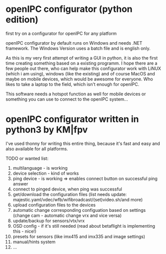 # openIPC configurator (python edition)
first try on a configurator for openIPC for any platform

openIPC configurator by default runs on Windows and needs .NET framework. The Windows Version uses a batch file and is english only.

As this is my very first attempt of writing a GUI in python, it is also the first time creating something based on a existing programm.
I hope there are a few people out there, who can help make this configurator work with LiNUX (which i am using), windows (like the existing) and of course MacOS and maybe on mobile devices, which would be awesome for everyone. Who likes to take a laptop to the field, which isn't enough for openIPC.

This software needs a hotspot function as well for mobile devices or something you can use to connect to the openIPC system...

# openIPC configurator written in python3 by KM|fpv

I've used thonny for writing this entire thing, because it's fast and easy and also available for all platforms.

TODO or wanted list:
01) multilanguage - is working
02) device selection - kind of works
03) ping device - is working => enables connect button on successful ping answer
04) connect to pinged device, when ping was successful
05) get/download the configuration files (list needs update: majestic.yaml/vdec/wfb/wifibroadcast/(set)video.sh/and more)
06) upload configuration files to the devices
07) automatic change corresponding configuation based on settings (change cam - automatic change vrx and vice versa)
09) update/backup for sensors/vtx/vrx
10) OSD config - if it's still needed (read about betaflight is implementing this - nice!)
11) presets for sensors (like imx415 and imx335 and image settings)
12) manual/hints system
13) ...
